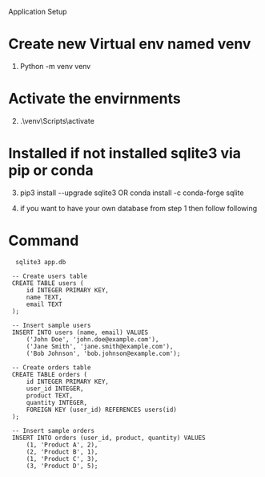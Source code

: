 Application Setup

# Create new Virtual env named venv
1.  Python -m venv venv

# Activate the envirnments 
2.   .\venv\Scripts\activate
 
# Installed if not installed sqlite3 via pip or conda
3.    pip3 install --upgrade sqlite3    OR    conda install -c conda-forge sqlite


4. if you want to have your own database from step 1 then follow following

  # Command
      sqlite3 app.db
     
     -- Create users table
     CREATE TABLE users (
         id INTEGER PRIMARY KEY,
         name TEXT,
         email TEXT
     );
     
     -- Insert sample users
     INSERT INTO users (name, email) VALUES
         ('John Doe', 'john.doe@example.com'),
         ('Jane Smith', 'jane.smith@example.com'),
         ('Bob Johnson', 'bob.johnson@example.com');
     
     -- Create orders table
     CREATE TABLE orders (
         id INTEGER PRIMARY KEY,
         user_id INTEGER,
         product TEXT,
         quantity INTEGER,
         FOREIGN KEY (user_id) REFERENCES users(id)
     );
     
     -- Insert sample orders
     INSERT INTO orders (user_id, product, quantity) VALUES
         (1, 'Product A', 2),
         (2, 'Product B', 1),
         (1, 'Product C', 3),
         (3, 'Product D', 5);
